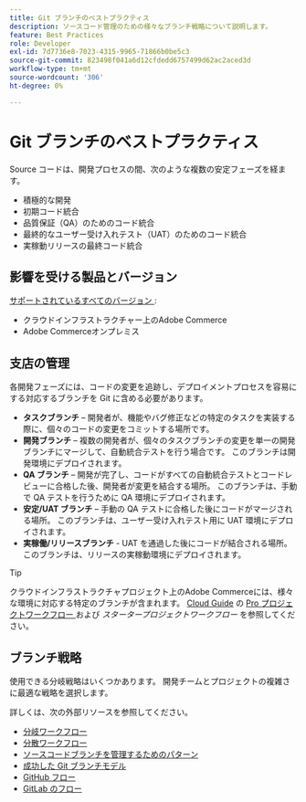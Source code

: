 ```yaml
---
title: Git ブランチのベストプラクティス
description: ソースコード管理のための様々なブランチ戦略について説明します。
feature: Best Practices
role: Developer
exl-id: 7d7736e8-7023-4315-9965-71866b0be5c3
source-git-commit: 823498f041a6d12cfdedd6757499d62ac2aced3d
workflow-type: tm+mt
source-wordcount: '306'
ht-degree: 0%

---
```


# Git ブランチのベストプラクティス

Source コードは、開発プロセスの間、次のような複数の安定フェーズを経ます。

- 積極的な開発
- 初期コード統合
- 品質保証（QA）のためのコード統合
- 最終的なユーザー受け入れテスト（UAT）のためのコード統合
- 実稼動リリースの最終コード統合

## 影響を受ける製品とバージョン

[ サポートされているすべてのバージョン ](../../../release/versions.md):

- クラウドインフラストラクチャー上のAdobe Commerce
- Adobe Commerceオンプレミス

## 支店の管理

各開発フェーズには、コードの変更を追跡し、デプロイメントプロセスを容易にする対応するブランチを Git に含める必要があります。

- **タスクブランチ** – 開発者が、機能やバグ修正などの特定のタスクを実装する際に、個々のコードの変更をコミットする場所です。
- **開発ブランチ** – 複数の開発者が、個々のタスクブランチの変更を単一の開発ブランチにマージして、自動統合テストを行う場合です。 このブランチは開発環境にデプロイされます。
- **QA ブランチ** – 開発が完了し、コードがすべての自動統合テストとコードレビューに合格した後、開発者が変更を結合する場所。 このブランチは、手動で QA テストを行うために QA 環境にデプロイされます。
- **安定/UAT ブランチ** – 手動の QA テストに合格した後にコードがマージされる場所。 このブランチは、ユーザー受け入れテスト用に UAT 環境にデプロイされます。
- **実稼働/リリースブランチ** - UAT を通過した後にコードが結合される場所。 このブランチは、リリースの実稼動環境にデプロイされます。

>[!TIP]
>
>クラウドインフラストラクチャプロジェクト上のAdobe Commerceには、様々な環境に対応する特定のブランチが含まれます。 [Cloud Guide](https://experienceleague.adobe.com/docs/commerce-cloud-service/user-guide/architecture/pro-develop-deploy-workflow.html) の [Pro プロジェクトワークフロー ](https://experienceleague.adobe.com/docs/commerce-cloud-service/user-guide/architecture/starter-develop-deploy-workflow.html) および _スタータープロジェクトワークフロー_ を参照してください。

## ブランチ戦略

使用できる分岐戦略はいくつかあります。 開発チームとプロジェクトの複雑さに最適な戦略を選択します。

詳しくは、次の外部リソースを参照してください。

- [ 分岐ワークフロー ](https://git-scm.com/book/en/v2/Git-Branching-Branching-Workflows)
- [ 分散ワークフロー ](https://git-scm.com/book/en/v2/Distributed-Git-Distributed-Workflows)
- [ ソースコードブランチを管理するためのパターン ](https://martinfowler.com/articles/branching-patterns.html)
- [ 成功した Git ブランチモデル ](https://nvie.com/posts/a-successful-git-branching-model/)
- [GitHub フロー ](https://docs.github.com/en/get-started/quickstart/github-flow)
- [GitLab のフロー ](https://about.gitlab.com/blog/2023/07/27/gitlab-flow-duo/)
